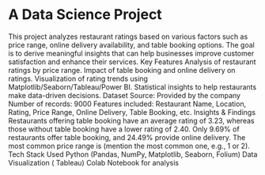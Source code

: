 # A Data Science Project
This project analyzes restaurant ratings based on various factors such as price range, online delivery availability, and table booking options. The goal is to derive meaningful insights that can help businesses improve customer satisfaction and enhance their services.
Key Features
  Analysis of restaurant ratings by price range.
  Impact of table booking and online delivery on ratings.
  Visualization of rating trends using Matplotlib/Seaborn/Tableau/Power BI.
  Statistical insights to help restaurants make data-driven decisions.
Dataset
  Source: Provided by the company
  Number of records: 9000
  Features included: Restaurant Name, Location, Rating, Price Range, Online Delivery, Table Booking, etc.
Insights & Findings
  Restaurants offering table booking have an average rating of 3.23, whereas those without table booking have a lower rating of 2.40.
  Only 9.69% of restaurants offer table booking, and 24.49% provide online delivery.
  The most common price range is (mention the most common one, e.g., 1 or 2).
Tech Stack Used
  Python (Pandas, NumPy, Matplotlib, Seaborn, Folium)
  Data Visualization ( Tableau)
  Colab Notebook for analysis
